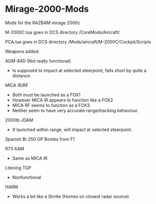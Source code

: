 # Mirage-2000-Mods
Mods for the RAZBAM mirage 2000c


M-2000C.lua goes in DCS directory /CoreMods/Aircraft/
  
  
PCA.lua goes in DCS directory /Mods/aircraft/M-2000C/Cockpit/Scripts

Weapons added: 

AGM-84D (Not really functional)
  - Is supposed to impact at selected steerpoint, falls short by quite a distance.

MICA IR/RF 
  - Both must be launched as a FOX1
  - However MICA IR appears to function like a FOX2
  - MICA RF seems to function as a FOX3. 
  - Neither seem to have very accurate range/tracking behaviour.

2000lb JDAM
  - If launched within range, will impact at selected steerpoint. 


Spanish Br.250 GP Bombs from F1


R73 AAM 
  - Same as MICA IR


Litening TGP 
  - Nonfunctional


HARM 
  - Works a bit like a Shrike (Homes on closest radar source)

